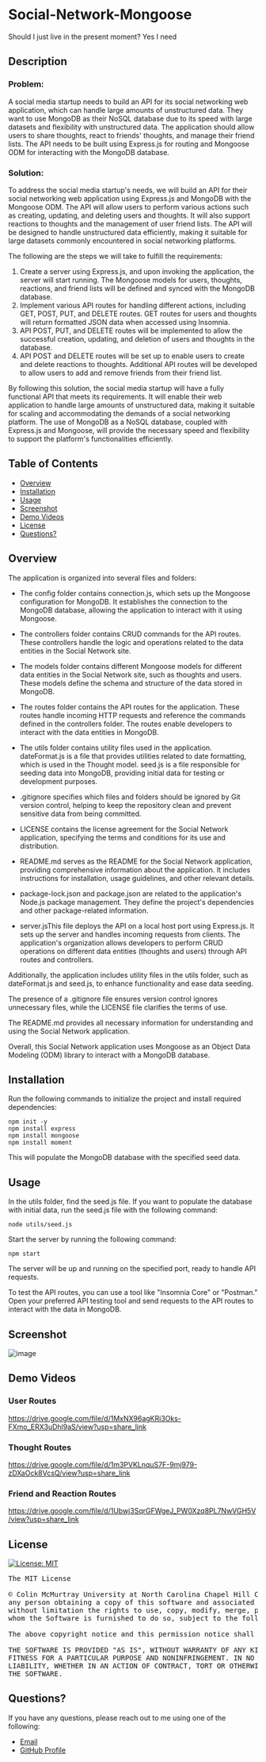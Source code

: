 # Social-Network-Mongoose

Should I just live in the present moment? Yes I need 

## Description

### Problem:

A social media startup needs to build an API for its social networking web application, which can handle large amounts of unstructured data. 
They want to use MongoDB as their NoSQL database due to its speed with large datasets and flexibility with unstructured data. The application 
should allow users to share thoughts, react to friends' thoughts, and manage their friend lists. The API needs to be built using Express.js 
for routing and Mongoose ODM for interacting with the MongoDB database.

### Solution: 

To address the social media startup's needs, we will build an API for their social networking web application using Express.js and MongoDB with the Mongoose ODM. The API will allow users to perform various actions such as creating, updating, and deleting users and thoughts. It will also support reactions to thoughts and the management of user friend lists. The API will be designed to handle unstructured data efficiently, making it suitable for large datasets commonly encountered in social networking platforms.

The following are the steps we will take to fulfill the requirements:

1. Create a server using Express.js, and upon invoking the application, the server will start running. The Mongoose models for users, thoughts, reactions, and friend lists will be defined and synced with the MongoDB database.
2. Implement various API routes for handling different actions, including GET, POST, PUT, and DELETE routes. GET routes for users and thoughts will return formatted JSON data when accessed using Insomnia.
3. API POST, PUT, and DELETE routes will be implemented to allow the successful creation, updating, and deletion of users and thoughts in the database.
4. API POST and DELETE routes will be set up to enable users to create and delete reactions to thoughts.
Additional API routes will be developed to allow users to add and remove friends from their friend list.

By following this solution, the social media startup will have a fully functional API that meets its requirements. It will enable their web  
application to handle large amounts of unstructured data, making it suitable for scaling and accommodating the demands of a social networking 
platform. The use of MongoDB as a NoSQL database, coupled with Express.js and Mongoose, will provide the necessary speed and flexibility to 
support the platform's functionalities efficiently.

## Table of Contents

- [Overview](#overview)
- [Installation](#installation)
- [Usage](#usage)
- [Screenshot](#screenshot)
- [Demo Videos](#demo)
- [License](#license)
- [Questions?](#quest)

## Overview

The application is organized into several files and folders:

* The config folder contains connection.js, which sets up the Mongoose configuration for MongoDB. It establishes the connection to the MongoDB database, allowing the
application to interact with it using Mongoose.

* The controllers folder contains CRUD commands for the API routes. These controllers handle the logic and operations related to the data entities in the Social Network site.

* The models folder contains different Mongoose models for different data entities in the Social Network site, such as thoughts and users. These models define the schema and
structure of the data stored in MongoDB.

* The routes folder contains the API routes for the application. These routes handle incoming HTTP requests and reference the commands defined in the controllers folder. The
routes enable developers to interact with the data entities in MongoDB.

* The utils folder contains utility files used in the application. dateFormat.js is a file that provides utilities related to date formatting, which is used in the Thought
model. seed.js is a file responsible for seeding data into MongoDB, providing initial data for testing or development purposes.

* .gitignore specifies which files and folders should be ignored by Git version control, helping to keep the repository clean and prevent sensitive data from being committed.

* LICENSE contains the license agreement for the Social Network application, specifying the terms and conditions for its use and distribution.

* README.md serves as the README for the Social Network application, providing comprehensive information about the application. It includes instructions for installation, usage guidelines, and other relevant details.

* package-lock.json and package.json are related to the application's Node.js package management. They define the project's dependencies and other package-related information.

* server.jsThis file deploys the API on a local host port using Express.js. It sets up the server and handles incoming requests from clients.
The application's organization allows developers to perform CRUD operations on different data entities (thoughts and users) through API routes and controllers.

Additionally, the application includes utility files in the utils folder, such as dateFormat.js and seed.js, to enhance functionality and ease data seeding. 

The presence of a .gitignore file ensures version control ignores unnecessary files, while the LICENSE file clarifies the terms of use. 

The README.md provides all necessary information for understanding and using the Social Network application.

Overall, this Social Network application uses Mongoose as an Object Data Modeling (ODM) library to interact with a MongoDB database.

## Installation 

Run the following commands to initialize the project and install required dependencies:

```
npm init -y
npm install express
npm install mongoose
npm install moment
```

This will populate the MongoDB database with the specified seed data.

## Usage

In the utils folder, find the seed.js file.
If you want to populate the database with initial data, run the seed.js file with the following command:

```
node utils/seed.js
```

Start the server by running the following command:

```
npm start
```

The server will be up and running on the specified port, ready to handle API requests.

To test the API routes, you can use a tool like "Insomnia Core" or "Postman."
Open your preferred API testing tool and send requests to the API routes to interact with the data in MongoDB.

## Screenshot

![image](https://user-images.githubusercontent.com/112663656/221658330-f9225c93-e470-467d-97c5-0ef19a0aafdc.png)

## Demo Videos  <a name="demo"></a>

### User Routes

https://drive.google.com/file/d/1MxNX96agKRi3Oks-FXmo_ERX3uDhl9aS/view?usp=share_link 

### Thought Routes

https://drive.google.com/file/d/1m3PVKLnquS7F-9mj979-zDXaOck8VcsQ/view?usp=share_link

### Friend and Reaction Routes

https://drive.google.com/file/d/1Ubwj3SqrGFWgeJ_PW0Xzq8PL7NwVGH5V/view?usp=share_link

## License

[![License: MIT](https://img.shields.io/badge/License-MIT-yellow.svg)](https://opensource.org/licenses/MIT)

<pre>
The MIT License

© Colin McMurtray University at North Carolina Chapel Hill Coding Bootcamp MIT License Copyright (c) 2023 Permission is hereby granted, free of charge, to 
any person obtaining a copy of this software and associated documentation files (the "Software"), to deal in the Software without restriction, including 
without limitation the rights to use, copy, modify, merge, publish, distribute, sublicense, and/or sell copies of the Software, and to permit persons to 
whom the Software is furnished to do so, subject to the following conditions:

The above copyright notice and this permission notice shall be included in all copies or substantial portions of the Software.

THE SOFTWARE IS PROVIDED "AS IS", WITHOUT WARRANTY OF ANY KIND, EXPRESS OR IMPLIED, INCLUDING BUT NOT LIMITED TO THE WARRANTIES OF MERCHANTABILITY, 
FITNESS FOR A PARTICULAR PURPOSE AND NONINFRINGEMENT. IN NO EVENT SHALL THE AUTHORS OR COPYRIGHT HOLDERS BE LIABLE FOR ANY CLAIM, DAMAGES OR OTHER 
LIABILITY, WHETHER IN AN ACTION OF CONTRACT, TORT OR OTHERWISE, ARISING FROM, OUT OF OR IN CONNECTION WITH THE SOFTWARE OR THE USE OR OTHER DEALINGS IN 
THE SOFTWARE.
</pre>

## Questions? <a name="quest"></a>

If you have any questions, please reach out to me using one of the following:

- [Email](mailto:mcmurtraycolin@gmail.com)
- [GitHub Profile](https://github.com/codingColinMcM)

